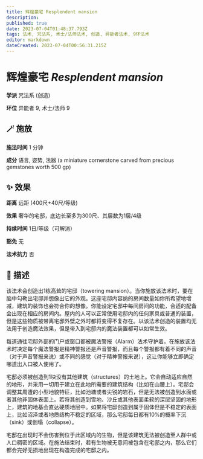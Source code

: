 ```yaml
---
title: 辉煌豪宅 Resplendent mansion
description: 
published: true
date: 2023-07-04T01:48:37.793Z
tags: 法术, 咒法系, 术士/法师法术, 创造, 异能者法术, 9环法术
editor: markdown
dateCreated: 2023-07-04T00:56:31.215Z
---
```


# **辉煌豪宅** *Resplendent mansion*

**学派** 咒法系 (创造) 

**环位** 异能者 9, 术士/法师 9

## 🪄 施放

**施法时间** 1 分钟

**成分** 语言, 姿势, 法器 (a miniature cornerstone carved from precious gemstones worth 500 gp)

## ✨ 效果  

**距离** 远距 (400尺+40尺/等级) 

**效果** 奢华的宅邸，底边长至多为300尺、其层数为1层/4级 

**持续时间** 1日/等级（可解消） 

**豁免** 无

**法术抗力** 否

## 📖 描述

该法术会创造出1栋高耸的宅邸（towering mansion）。当你施放该法术时，要在脑中勾勒出宅邸并想像出它的外观。这座宅邸内容纳的房间数量如你所希望地增减，建筑的装饰也会符合你的想像。你能设定宅邸中每间房间的功能，合适的配备会出现在相应的房间内。屋内的人可以正常使用宅邸内的任何家具或普通的装置，但是这些物质被带离宅邸外壁之外时都将变得不复存在。以该法术创造的装置均无法用于创造魔法效果，但是带入到宅邸内的魔法装置都可以如常生效。

每道通往宅邸外部的门户或窗口都被魔法警报（Alarm）法术守护着。在施放该法术时决定每个魔法警报是精神警报还是声音警报，而且每个警报都有着不同的声音（对于声音警报来说）或不同的感觉（对于精神警报来说），这让你能够立即确定哪道出入口被人使用了。

宅邸必须被创造到1块没有其他建筑（structures）的土地上。它会自动适应自然的地形，并采用一切用于建立在此地所需要的建筑结构（比如在山腰上）。宅邸会调整其周遭的小型地貌特征，比如池塘或者尖锐的岩石，但是无法被创造到水面或者其他非固体表面上。若将其创造到雪地、沙丘或其他表面柔软的深层坚固的地形上，建筑的地基会直达硬质地层中。如果将宅邸创造到属于固体但是不稳定的表面上，比如沼泽或者地质结构不稳定的区域，那么宅邸每日都有10%的概率下沉（sink）或倒塌（collapse）。

宅邸在出现时不会伤害到位于此区域内的生物，但是该建筑无法被创造至人群中或人口稠密的区域。在施法结束时，若有生物被无意间被包含在宅邸之内，那么它们都会完好无损地出现在构造完成的宅邸之内。
    